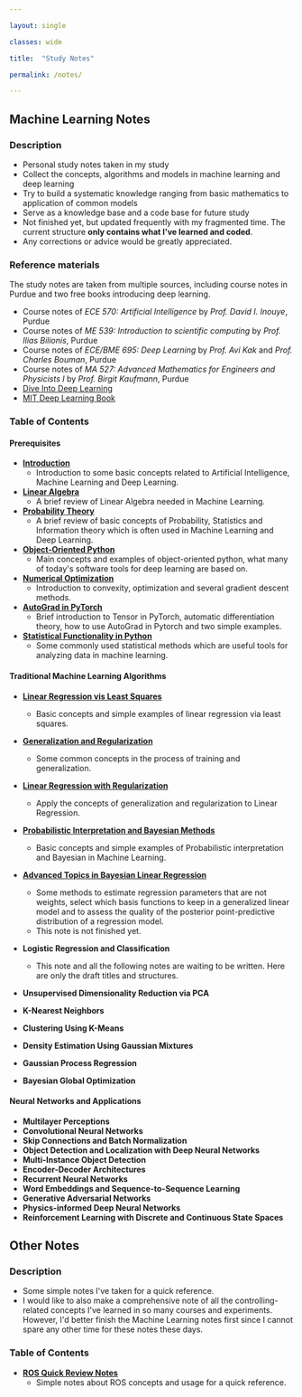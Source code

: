 ```yaml
---

layout: single 

classes: wide

title:  "Study Notes" 

permalink: /notes/

---
```


## Machine Learning Notes

### Description

- Personal study notes taken in my study
- Collect the concepts, algorithms and models in machine learning and deep learning
- Try to build a systematic knowledge ranging from basic mathematics to application of common models
- Serve as a knowledge base and a code base for future study
- Not finished yet, but updated frequently with my fragmented time. The current structure **only contains what I've learned and coded**.
- Any corrections or advice would be greatly appreciated.

### Reference materials

The study notes are taken from multiple sources, including course notes in Purdue and two free books introducing deep learning.

- Course notes of *ECE 570: Artificial Intelligence* by *Prof. David I. Inouye*, Purdue
- Course notes of *ME 539: Introduction to scientific computing* by *Prof. Ilias Bilionis*, Purdue
- Course notes of *ECE/BME 695: Deep Learning* by *Prof. Avi Kak* and *Prof. Charles Bouman*, Purdue
- Course notes of *MA 527: Advanced Mathematics for Engineers and Physicists I* by *Prof. Birgit Kaufmann*, Purdue
- [Dive Into Deep Learning](https://d2l.ai/chapter_preface/index.html)
- [MIT Deep Learning Book](https://www.deeplearningbook.org/)

### Table of Contents

#### Prerequisites

- **[Introduction](https://knoero.github.io/files/0_Prerequisites/00%20Introduction.pdf)**
  - Introduction to some basic concepts related to Artificial Intelligence, Machine Learning and Deep Learning. 
- **[Linear Algebra](https://knoero.github.io/files/0_Prerequisites/01%20Linear%20Algebra.pdf)**
  - A brief review of Linear Algebra needed in Machine Learning.
- **[Probability Theory](https://knoero.github.io/files/0_Prerequisites/02%20Probability%20Theory.pdf)**
  - A brief review of basic concepts of Probability, Statistics and Information theory which is often used in Machine Learning and Deep Learning.
- **[Object-Oriented Python](https://knoero.github.io/files/0_Prerequisites/03%20Object-Oriented%20Python.pdf)**
  - Main concepts and examples of object-oriented python, what many of today's software tools for deep learning are based on.
- **[Numerical Optimization](https://knoero.github.io/files/0_Prerequisites/04%20Numerical%20Optimization.pdf)**
  - Introduction to convexity, optimization and several gradient descent methods.
- **[AutoGrad in PyTorch](https://knoero.github.io/files/0_Prerequisites/04%20Numerical%20Optimization.pdf)**
  - Brief introduction to Tensor in PyTorch, automatic differentiation theory, how to use AutoGrad in Pytorch and two simple examples.
- **[Statistical Functionality in Python](https://knoero.github.io/files/0_Prerequisites/06%20Statistical%20Functionality%20in%20Python.pdf)**
  - Some commonly used statistical methods which are useful tools for analyzing data in machine learning.

#### Traditional Machine Learning Algorithms

- **[Linear Regression vis Least Squares](https://knoero.github.io/files/1_Basics/00%20Linear%20Regression%20via%20Least%20Squares.pdf)**
  - Basic concepts and simple examples of linear regression via least squares.
- **[Generalization and Regularization](https://knoero.github.io/files/1_Basics/01%20Generalization%20and%20Regularization.pdf)**
  - Some common concepts in the process of training and generalization.
- **[Linear Regression with Regularization](https://knoero.github.io/files/1_Basics/02%20Linear%20Regression%20with%20Regularization.pdf)**
  - Apply the concepts of generalization and regularization to Linear Regression.

- **[Probabilistic Interpretation and Bayesian Methods](https://knoero.github.io/files/1_Basics/03%20Probabilistic%20Interpretation%20and%20Bayesian%20Methods.pdf)**
  - Basic concepts and simple examples of Probabilistic interpretation and Bayesian in Machine Learning.
- **[Advanced Topics in Bayesian Linear Regression](https://knoero.github.io/files/1_Basics/04%20Advanced%20Topics%20in%20Bayesian%20Linear%20Regression.pdf)**
  - Some methods to estimate regression parameters that are not weights, select which basis functions to keep in a generalized linear model and to assess the quality of the posterior point-predictive distribution of a regression model.
  - This note is not finished yet.
- **Logistic Regression and Classification** 
  - This note and all the following notes are waiting to be written. Here are only the draft titles and structures.

- **Unsupervised Dimensionality Reduction via PCA**
- **K-Nearest Neighbors**
- **Clustering Using K-Means**
- **Density Estimation Using Gaussian Mixtures**
- **Gaussian Process Regression**
- **Bayesian Global Optimization**

#### Neural Networks and Applications

- **Multilayer Perceptions**
- **Convolutional Neural Networks**
- **Skip Connections and Batch Normalization**
- **Object Detection and Localization with Deep Neural Networks**
- **Multi-Instance Object Detection**
- **Encoder-Decoder Architectures**
- **Recurrent Neural Networks**
- **Word Embeddings and Sequence-to-Sequence Learning**
- **Generative Adversarial Networks**
- **Physics-informed Deep Neural Networks**
- **Reinforcement Learning with Discrete and Continuous State Spaces**

## Other Notes

### Description

- Some simple notes I've taken for a quick reference. 
- I would like to also make a comprehensive note of all the controlling-related concepts I've learned in so many courses and experiments. However, I'd better finish the Machine Learning notes first since I cannot spare any other time for these notes these days.

### Table of Contents

- **[ROS Quick Review Notes](https://knoero.github.io/files/Others/00%20ROS%20Quick%20Review%20Notes.pdf)**
  - Simple notes about ROS concepts and usage for a quick reference.

